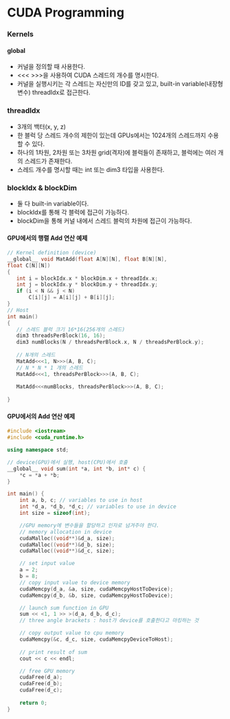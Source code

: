 # CUDA Programming

### Kernels
 #### __global__
 * 커널을 정의할 때 사용한다.
 * <<< >>>을 사용하여 CUDA 스레드의 개수를 명시한다.
 * 커널을 실행시키는 각 스레드는 자신만의 ID를 갖고 있고, built-in variable(내장형 변수) threadIdx로 접근한다.
 ### threadIdx
 * 3개의 백터(x, y, z)
 * 한 블럭 당 스레드 개수의 제한이 있는데 GPUs에서는 1024개의 스레드까지 수용할 수 있다.
 * 하나의 1차원, 2차원 또는 3차원 grid(격자)에 블럭들이 존재하고, 블럭에는 여러 개의 스레드가 존재한다.
 * 스레드 개수를 명시할 때는 int 또는 dim3 타입을 사용한다.
### blockIdx & blockDim
 * 둘 다 built-in variable이다.
 * blockIdx를 통해 각 블럭에 접근이 가능하다.
 * blockDim을 통해 커널 내에서 스레드 블럭의 차원에 접근이 가능하다.
 
 #### GPU에서의 행렬 Add 연산 예제
 ```c++ 
 // Kernel definition (device)
__global__ void MatAdd(float A[N][N], float B[N][N],
float C[N][N])
{
    int i = blockIdx.x * blockDim.x + threadIdx.x;
    int j = blockIdx.y * blockDim.y + threadIdx.y;
    if (i < N && j < N)
        C[i][j] = A[i][j] + B[i][j];
}
// Host
int main()
{
    // 스레드 블럭 크기 16*16(256개의 스레드)
    dim3 threadsPerBlock(16, 16);
    dim3 numBlocks(N / threadsPerBlock.x, N / threadsPerBlock.y);
    
    // N개의 스레드
    MatAdd<<<1, N>>>(A, B, C);
    // N * N * 1 개의 스레드
    MatAdd<<<1, threadsPerBlock>>>(A, B, C);
    
    MatAdd<<<numBlocks, threadsPerBlock>>>(A, B, C);
   
}
```
 
#### GPU에서의 Add 연산 예제
```c++
#include <iostream>
#include <cuda_runtime.h>

using namespace std;

// device(GPU)에서 실행, host(CPU)에서 호출
__global__ void sum(int *a, int *b, int* c) {
	*c = *a + *b;
}

int main() {
	int a, b, c; // variables to use in host
	int *d_a, *d_b, *d_c; // variables to use in device
	int size = sizeof(int);

	//GPU memory에 변수들을 할당하고 인자로 넘겨주야 한다.
	// memory allocation in device
	cudaMalloc((void**)&d_a, size);
	cudaMalloc((void**)&d_b, size);
	cudaMalloc((void**)&d_c, size);

	// set input value
	a = 2;
	b = 8;
	// copy input value to device memory
	cudaMemcpy(d_a, &a, size, cudaMemcpyHostToDevice);
	cudaMemcpy(d_b, &b, size, cudaMemcpyHostToDevice);

	// launch sum function in GPU
	sum << <1, 1 >> >(d_a, d_b, d_c);
	// three angle brackets : host가 device를 호출한다고 마킹하는 것

	// copy output value to cpu memory
	cudaMemcpy(&c, d_c, size, cudaMemcpyDeviceToHost);
	
	// print result of sum
	cout << c << endl;

	// free GPU memory
	cudaFree(d_a);
	cudaFree(d_b);
	cudaFree(d_c);
      
	return 0;
}
```
